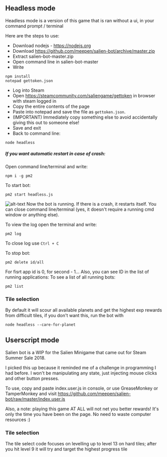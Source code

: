 ## Headless mode

Headless mode is a version of this game that is ran without a ui, in your command prompt / terminal

Here are the steps to use: 
- Download nodejs - https://nodejs.org
- Download https://github.com/meepen/salien-bot/archive/master.zip
- Extract salien-bot-master.zip
- Open command line in salien-bot-master
- Write 
```
npm install
notepad gettoken.json
```
- Log into Steam
- Open https://steamcommunity.com/saliengame/gettoken in browser with steam logged in
- Copy the entire contents of the page
- Paste into notepad and save the file as `gettoken.json`. 
- (IMPORTANT) Immediately copy something else to avoid accidentally giving this out to someone else!
- Save and exit
- Back to command line:
```
node headless
```
##### If you want automatic restart in case of crash:

Open command line/terminal and write:
```
npm i -g pm2
```
To start bot:
```
pm2 start headless.js
```
![alt-text](https://i.imgur.com/CPTz57y.png)
Now the bot is running. If there is a crash, it restarts itself. You can close command line/terminal (yes, it doesn't require a running cmd window or anything else).

To view the log open the terminal and write:
```
pm2 log
```
To close log use `Ctrl + C`

To stop bot:
```
pm2 delete id/all
```
For fisrt app id is 0, for second - 1... Also, you can see ID in the list of running applications:
To see a list of all running bots:
```
pm2 list
```

### Tile selection

By default it will scour all available planets and get the highest exp rewards from difficult tiles, if you don't want this, run the bot with
```
node headless --care-for-planet
```


## Userscript mode

Salien bot is a WIP for the Salien Minigame that came out for Steam Summer Sale 2018.

I picked this up because it reminded me of a challenge in programming I had before. I won't be manipulating any state, just injecting mouse clicks and other button presses.

To use, copy and paste index.user.js in console, or use GreaseMonkey or TamperMonkey and visit https://github.com/meepen/salien-bot/raw/master/index.user.js

Also, a note: playing this game AT ALL will not net you better rewards! It's only the time you have been on the page. No need to waste computer resources :)

### Tile selection

The tile select code focuses on levelling up to level 13 on hard tiles; after you hit level 9 it will try and target the highest progress tile
